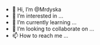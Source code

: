 - 👋 Hi, I’m @Mrdyska
- 👀 I’m interested in ...
- 🌱 I’m currently learning ...
- 💞️ I’m looking to collaborate on ...
- 📫 How to reach me ...

<!---
Mrdyska/Mrdyska is a ✨ special ✨ repository because its `README.md` (this file) appears on your GitHub profile.
You can click the Preview link to take a look at your changes.
--->
